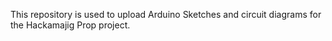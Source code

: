 This repository is used to upload Arduino Sketches and circuit diagrams for the Hackamajig Prop project.
